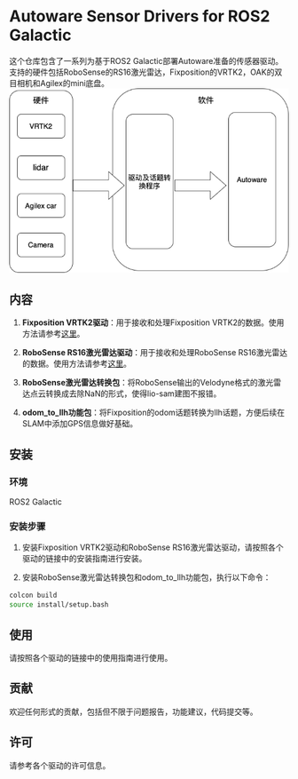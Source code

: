 # Autoware Sensor Drivers for ROS2 Galactic

这个仓库包含了一系列为基于ROS2 Galactic部署Autoware准备的传感器驱动。支持的硬件包括RoboSense的RS16激光雷达，Fixposition的VRTK2，OAK的双目相机和Agilex的mini底盘。
![Example Image](image/未命名绘图.drawio-2.png)

## 内容

1. **Fixposition VRTK2驱动**：用于接收和处理Fixposition VRTK2的数据。使用方法请参考[这里](https://github.com/fixposition/fixposition_driver)。

2. **RoboSense RS16激光雷达驱动**：用于接收和处理RoboSense RS16激光雷达的数据。使用方法请参考[这里](https://github.com/RoboSense-LiDAR/rslidar_sdk)。

3. **RoboSense激光雷达转换包**：将RoboSense输出的Velodyne格式的激光雷达点云转换成去除NaN的形式，使得lio-sam建图不报错。

4. **odom_to_llh功能包**：将Fixposition的odom话题转换为llh话题，方便后续在SLAM中添加GPS信息做好基础。

## 安装

### 环境

ROS2 Galactic

### 安装步骤

1. 安装Fixposition VRTK2驱动和RoboSense RS16激光雷达驱动，请按照各个驱动的链接中的安装指南进行安装。

2. 安装RoboSense激光雷达转换包和odom_to_llh功能包，执行以下命令：

```bash
colcon build
source install/setup.bash
```

## 使用

请按照各个驱动的链接中的使用指南进行使用。

## 贡献

欢迎任何形式的贡献，包括但不限于问题报告，功能建议，代码提交等。

## 许可

请参考各个驱动的许可信息。
